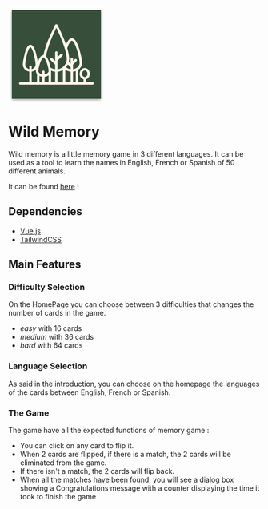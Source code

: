 ![logo](public/android-chrome-192x192.png)

# Wild Memory

Wild memory is a little memory game in 3 different languages.
It can be used as a tool to learn the names in English, French or Spanish of 50 different animals.

It can be found [here](https://memory.bbaloup.fr/) !

## Dependencies

- [Vue.js](https://vuejs.org/)
- [TailwindCSS](https://tailwindcss.com/)

## Main Features

### Difficulty Selection

On the HomePage you can choose between 3 difficulties that changes the number of cards in the game. 
 - *easy* with 16 cards
 - *medium* with 36 cards
 - *hard* with 64 cards

### Language Selection

As said in the introduction, you can choose on the homepage the languages of the cards between English, French or Spanish.

### The Game

The game have all the expected functions of memory game :
- You can click on any card to flip it.
- When 2 cards are flipped, if there is a match, the 2 cards will be eliminated from the game.
- If there isn't a match, the 2 cards will flip back.
- When all the matches have been found, you will see a dialog box showing a Congratulations message with a counter displaying the time it took to finish the game